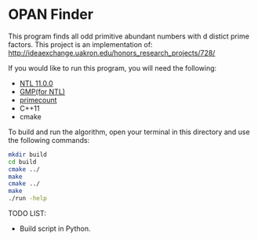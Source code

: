 # OPAN Finder

This program finds all odd primitive abundant numbers with d distict prime factors.
This project is an implementation of: <http://ideaexchange.uakron.edu/honors_research_projects/728/>

If you would like to run this
program, you will need the following:

* [NTL 11.0.0](http://www.shoup.net/ntl/)
* [GMP(for NTL)](https://gmplib.org/)
* [primecount](https://github.com/kimwalisch/primecount)
* C++11
* cmake

To build and run the algorithm, open your terminal in 
this directory and use the following commands:

```bash
mkdir build
cd build
cmake ../
make
cmake ../
make
./run -help
```

TODO LIST:
* Build script in Python.
